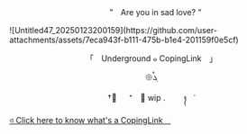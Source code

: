 <p align="center"> 　”　Are you in sad love?  ”　 </p>
![Untitled47_20250123200159](https://github.com/user-attachments/assets/7eca943f-b111-475b-b1e4-201159f0e5cf)

<p align="center"> 「　Underground  ๑  CopingLink　」 </p>
<p align="center"> 𑁍ࠬܓ
<p align="center"> †༙ 　 ⁺　﹒ wip . ⠀ ⠀ ᭪ ⠀ ˓ </p>



[ ও Click here to know what's a CopingLink ](https://copinglink.carrd.co/)

